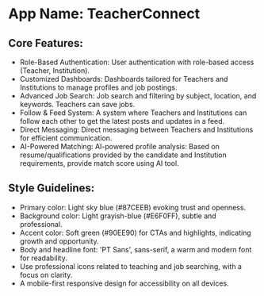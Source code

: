 # **App Name**: TeacherConnect

## Core Features:

- Role-Based Authentication: User authentication with role-based access (Teacher, Institution).
- Customized Dashboards: Dashboards tailored for Teachers and Institutions to manage profiles and job postings.
- Advanced Job Search: Job search and filtering by subject, location, and keywords. Teachers can save jobs.
- Follow & Feed System: A system where Teachers and Institutions can follow each other to get the latest posts and updates in a feed.
- Direct Messaging: Direct messaging between Teachers and Institutions for efficient communication.
- AI-Powered Matching: AI-powered profile analysis: Based on resume/qualifications provided by the candidate and Institution requirements, provide match score using AI tool.

## Style Guidelines:

- Primary color: Light sky blue (#87CEEB) evoking trust and openness.
- Background color: Light grayish-blue (#E6F0FF), subtle and professional.
- Accent color: Soft green (#90EE90) for CTAs and highlights, indicating growth and opportunity.
- Body and headline font: 'PT Sans', sans-serif, a warm and modern font for readability.
- Use professional icons related to teaching and job searching, with a focus on clarity.
- A mobile-first responsive design for accessibility on all devices.